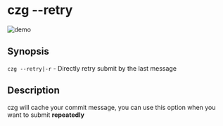 # czg --retry

![demo](https://user-images.githubusercontent.com/40693636/175755695-89341b7b-4c72-458f-9048-e5a2fa7c8bda.gif)

## Synopsis
`czg --retry|-r` - Directly retry submit by the last message

## Description

czg will cache your commit message, you can use this option when you want to submit **repeatedly**
